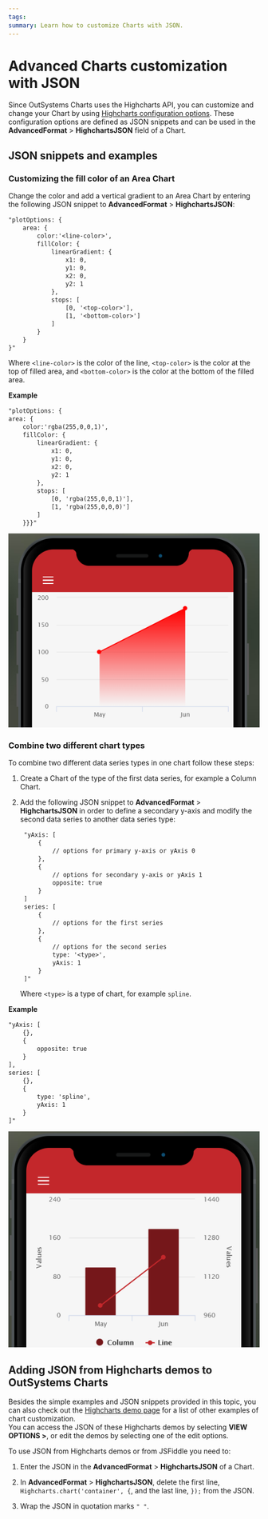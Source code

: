 ```yaml
---
tags:
summary: Learn how to customize Charts with JSON.
---
```

# Advanced Charts customization with JSON

Since OutSystems Charts uses the Highcharts API, you can customize and change your Chart by using [Highcharts configuration options](https://api.highcharts.com/highcharts/). These configuration options are defined as JSON snippets and can be used in the **AdvancedFormat** \> **HighchartsJSON** field of a Chart.

## JSON snippets and examples

### Customizing the fill color of an Area Chart

Change the color and add a vertical gradient to an Area Chart by entering the following JSON snippet to **AdvancedFormat** \> **HighchartsJSON**:

    "plotOptions: {
        area: {
            color:'<line-color>',
            fillColor: {
                linearGradient: {
                    x1: 0,
                    y1: 0,
                    x2: 0,
                    y2: 1
                },
                stops: [
                    [0, '<top-color>'],
                    [1, '<bottom-color>']
                ]
            }
        }
    }"

Where `<line-color>` is the color of the line, `<top-color>` is the color at the top of filled area, and `<bottom-color>` is the color at the bottom of the filled area.

**Example**

    "plotOptions: {
    area: {
        color:'rgba(255,0,0,1)',
        fillColor: {
            linearGradient: {
                x1: 0,
                y1: 0,
                x2: 0,
                y2: 1
            },
            stops: [
                [0, 'rgba(255,0,0,1)'],
                [1, 'rgba(255,0,0,0)']
            ]
        }}}"

![](images/adv-area-01.png?width=300)

### Combine two different chart types

To combine two different data series types in one chart follow these steps:

1. Create a Chart of the type of the first data series, for example a Column Chart.

1. Add the following JSON snippet to **AdvancedFormat** \> **HighchartsJSON** in order to define a secondary y-axis and modify the second data series to another data series type:

        "yAxis: [    
            { 
                // options for primary y-axis or yAxis 0
            },
            { 
                // options for secondary y-axis or yAxis 1
                opposite: true
            }
        ]
        series: [
            {
                // options for the first series
            },
            {
                // options for the second series
                type: '<type>',
                yAxis: 1
            }            
        ]"    

    Where `<type>` is a type of chart, for example `spline`.

**Example**

    "yAxis: [ 
        {},
        { 
            opposite: true
        }
    ],
    series: [
        {},
        {
            type: 'spline',
            yAxis: 1
        }
    ]"

![](images/adv-comb-01.png?width=300)


## Adding JSON from Highcharts demos to OutSystems Charts

Besides the simple examples and JSON snippets provided in this topic, you can also check out the [Highcharts demo page](https://www.highcharts.com/demo) for a list of other examples of chart customization.  
You can access the JSON of these Highcharts demos by selecting **VIEW OPTIONS \>**, or edit the demos by selecting one of the edit options.

To use JSON from Highcharts demos or from JSFiddle you need to:

1. Enter the JSON in the **AdvancedFormat** \> **HighchartsJSON** of a Chart.

1. In **AdvancedFormat** \> **HighchartsJSON**, delete the first line, `Highcharts.chart('container', {`, and the last line, `});` from the JSON.

1. Wrap the JSON in quotation marks `" "`.

